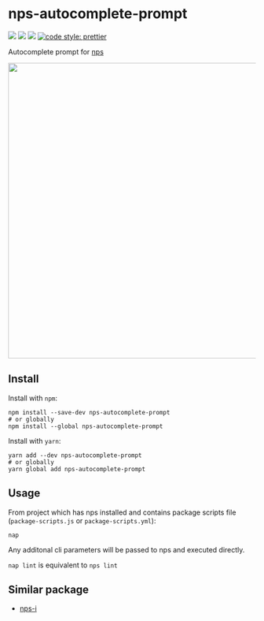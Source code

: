 # nps-autocomplete-prompt

![](https://img.shields.io/travis/zillding/nps-autocomplete-prompt/master.svg?style=flat-square)
![](https://img.shields.io/npm/v/nps-autocomplete-prompt.svg?style=flat-square)
![](https://img.shields.io/github/license/zillding/nps-autocomplete-prompt.svg?style=flat-square)
[![code style: prettier](https://img.shields.io/badge/code_style-prettier-ff69b4.svg?style=flat-square)](https://github.com/prettier/prettier)


Autocomplete prompt for [nps](https://github.com/kentcdodds/nps)

<img width="600" src="https://cdn.jsdelivr.net/gh/zillding/nps-autocomplete-prompt/demo.svg">

## Install

Install with `npm`:

```
npm install --save-dev nps-autocomplete-prompt
# or globally
npm install --global nps-autocomplete-prompt
```

Install with `yarn`:

```
yarn add --dev nps-autocomplete-prompt
# or globally
yarn global add nps-autocomplete-prompt
```

## Usage

From project which has nps installed and contains package scripts file
(`package-scripts.js` or `package-scripts.yml`):

`nap`

Any additonal cli parameters will be passed to nps and executed directly.

`nap lint` is equivalent to `nps lint`

## Similar package

- [nps-i](https://www.npmjs.com/package/nps-i)
